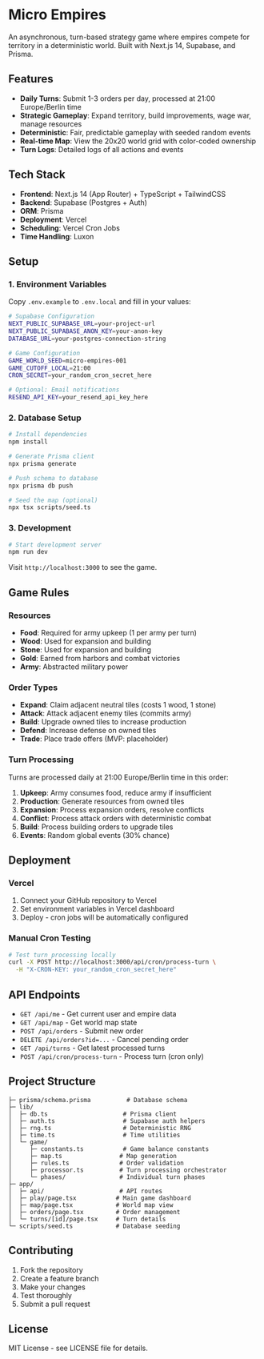 # Micro Empires

An asynchronous, turn-based strategy game where empires compete for territory in a deterministic world. Built with Next.js 14, Supabase, and Prisma.

## Features

- **Daily Turns**: Submit 1-3 orders per day, processed at 21:00 Europe/Berlin time
- **Strategic Gameplay**: Expand territory, build improvements, wage war, manage resources
- **Deterministic**: Fair, predictable gameplay with seeded random events
- **Real-time Map**: View the 20x20 world grid with color-coded ownership
- **Turn Logs**: Detailed logs of all actions and events

## Tech Stack

- **Frontend**: Next.js 14 (App Router) + TypeScript + TailwindCSS
- **Backend**: Supabase (Postgres + Auth)
- **ORM**: Prisma
- **Deployment**: Vercel
- **Scheduling**: Vercel Cron Jobs
- **Time Handling**: Luxon

## Setup

### 1. Environment Variables

Copy `.env.example` to `.env.local` and fill in your values:

```bash
# Supabase Configuration
NEXT_PUBLIC_SUPABASE_URL=your-project-url
NEXT_PUBLIC_SUPABASE_ANON_KEY=your-anon-key
DATABASE_URL=your-postgres-connection-string

# Game Configuration
GAME_WORLD_SEED=micro-empires-001
GAME_CUTOFF_LOCAL=21:00
CRON_SECRET=your_random_cron_secret_here

# Optional: Email notifications
RESEND_API_KEY=your_resend_api_key_here
```

### 2. Database Setup

```bash
# Install dependencies
npm install

# Generate Prisma client
npx prisma generate

# Push schema to database
npx prisma db push

# Seed the map (optional)
npx tsx scripts/seed.ts
```

### 3. Development

```bash
# Start development server
npm run dev
```

Visit `http://localhost:3000` to see the game.

## Game Rules

### Resources
- **Food**: Required for army upkeep (1 per army per turn)
- **Wood**: Used for expansion and building
- **Stone**: Used for expansion and building  
- **Gold**: Earned from harbors and combat victories
- **Army**: Abstracted military power

### Order Types
- **Expand**: Claim adjacent neutral tiles (costs 1 wood, 1 stone)
- **Attack**: Attack adjacent enemy tiles (commits army)
- **Build**: Upgrade owned tiles to increase production
- **Defend**: Increase defense on owned tiles
- **Trade**: Place trade offers (MVP: placeholder)

### Turn Processing
Turns are processed daily at 21:00 Europe/Berlin time in this order:
1. **Upkeep**: Army consumes food, reduce army if insufficient
2. **Production**: Generate resources from owned tiles
3. **Expansion**: Process expansion orders, resolve conflicts
4. **Conflict**: Process attack orders with deterministic combat
5. **Build**: Process building orders to upgrade tiles
6. **Events**: Random global events (30% chance)

## Deployment

### Vercel
1. Connect your GitHub repository to Vercel
2. Set environment variables in Vercel dashboard
3. Deploy - cron jobs will be automatically configured

### Manual Cron Testing
```bash
# Test turn processing locally
curl -X POST http://localhost:3000/api/cron/process-turn \
  -H "X-CRON-KEY: your_random_cron_secret_here"
```

## API Endpoints

- `GET /api/me` - Get current user and empire data
- `GET /api/map` - Get world map state
- `POST /api/orders` - Submit new order
- `DELETE /api/orders?id=...` - Cancel pending order
- `GET /api/turns` - Get latest processed turns
- `POST /api/cron/process-turn` - Process turn (cron only)

## Project Structure

```
├─ prisma/schema.prisma          # Database schema
├─ lib/
│  ├─ db.ts                     # Prisma client
│  ├─ auth.ts                   # Supabase auth helpers
│  ├─ rng.ts                    # Deterministic RNG
│  ├─ time.ts                   # Time utilities
│  └─ game/
│     ├─ constants.ts           # Game balance constants
│     ├─ map.ts                # Map generation
│     ├─ rules.ts              # Order validation
│     ├─ processor.ts          # Turn processing orchestrator
│     └─ phases/               # Individual turn phases
├─ app/
│  ├─ api/                     # API routes
│  ├─ play/page.tsx           # Main game dashboard
│  ├─ map/page.tsx            # World map view
│  ├─ orders/page.tsx         # Order management
│  └─ turns/[id]/page.tsx     # Turn details
└─ scripts/seed.ts            # Database seeding
```

## Contributing

1. Fork the repository
2. Create a feature branch
3. Make your changes
4. Test thoroughly
5. Submit a pull request

## License

MIT License - see LICENSE file for details.